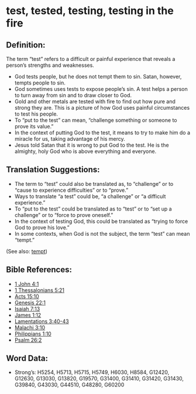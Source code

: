 # test, tested, testing, testing in the fire

## Definition:

The term “test” refers to a difficult or painful experience that reveals a person’s strengths and weaknesses.

* God tests people, but he does not tempt them to sin. Satan, however, tempts people to sin.
* God sometimes uses tests to expose people’s sin. A test helps a person to turn away from sin and to draw closer to God.
* Gold and other metals are tested with fire to find out how pure and strong they are. This is a picture of how God uses painful circumstances to test his people.
* To “put to the test” can mean, “challenge something or someone to prove its value.”
* In the context of putting God to the test, it means to try to make him do a miracle for us, taking advantage of his mercy.
* Jesus told Satan that it is wrong to put God to the test. He is the almighty, holy God who is above everything and everyone.

## Translation Suggestions:

* The term to “test” could also be translated as, to “challenge” or to “cause to experience difficulties” or to “prove.”
* Ways to translate “a test” could be, “a challenge” or “a difficult experience.”
* To “put to the test” could be translated as to “test” or to “set up a challenge” or to “force to prove oneself.”
* In the context of testing God, this could be translated as “trying to force God to prove his love.”
* In some contexts, when God is not the subject, the term “test” can mean “tempt.”

(See also: [tempt](../kt/tempt.md))

## Bible References:

* [1 John 4:1](rc://en/tn/help/1jn/04/01)
* [1 Thessalonians 5:21](rc://en/tn/help/1th/05/21)
* [Acts 15:10](rc://en/tn/help/act/15/10)
* [Genesis 22:1](rc://en/tn/help/gen/22/01)
* [Isaiah 7:13](rc://en/tn/help/isa/07/13)
* [James 1:12](rc://en/tn/help/jas/01/12)
* [Lamentations 3:40-43](rc://en/tn/help/lam/03/40)
* [Malachi 3:10](rc://en/tn/help/mal/03/10)
* [Philippians 1:10](rc://en/tn/help/php/01/10)
* [Psalm 26:2](rc://en/tn/help/psa/026/02)

## Word Data:

* Strong’s: H5254, H5713, H5715, H5749, H6030, H8584, G12420, G12630, G13030, G13820, G19570, G31400, G31410, G31420, G31430, G39840, G43030, G44510, G48280, G60200
